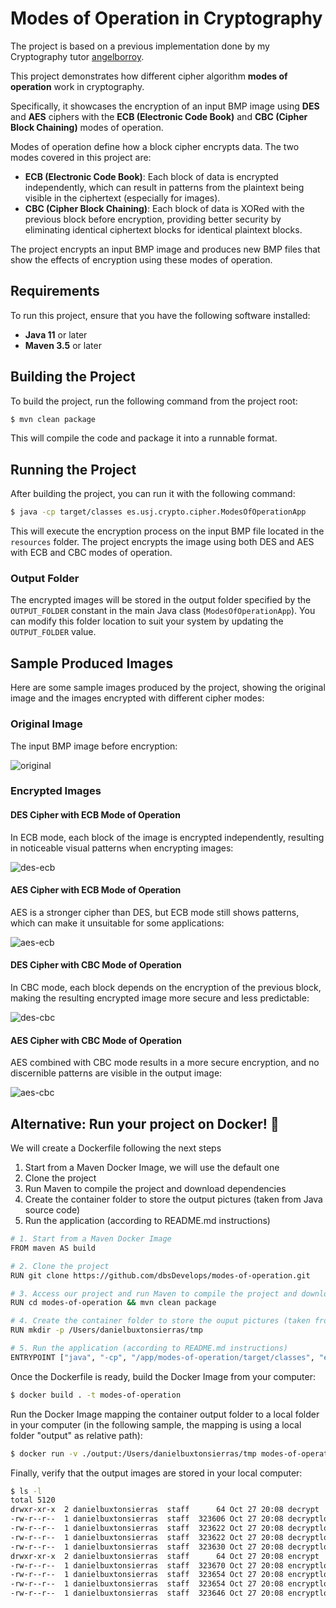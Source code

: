 # Modes of Operation in Cryptography

The project is based on a previous implementation done by my Cryptography tutor [angelborroy](https://github.com/angelborroy).

This project demonstrates how different cipher algorithm **modes of operation** work in cryptography. 

Specifically, it showcases the encryption of an input BMP image using **DES** and **AES** ciphers with the **ECB (Electronic Code Book)** and **CBC (Cipher Block Chaining)** modes of operation.

Modes of operation define how a block cipher encrypts data. The two modes covered in this project are:

- **ECB (Electronic Code Book)**: Each block of data is encrypted independently, which can result in patterns from the plaintext being visible in the ciphertext (especially for images).
- **CBC (Cipher Block Chaining)**: Each block of data is XORed with the previous block before encryption, providing better security by eliminating identical ciphertext blocks for identical plaintext blocks.

The project encrypts an input BMP image and produces new BMP files that show the effects of encryption using these modes of operation.

## Requirements

To run this project, ensure that you have the following software installed:
- **Java 11** or later
- **Maven 3.5** or later

## Building the Project

To build the project, run the following command from the project root:

```bash
$ mvn clean package
```

This will compile the code and package it into a runnable format.

## Running the Project

After building the project, you can run it with the following command:

```bash
$ java -cp target/classes es.usj.crypto.cipher.ModesOfOperationApp
```

This will execute the encryption process on the input BMP file located in the `resources` folder. The project encrypts the image using both DES and AES with ECB and CBC modes of operation.

### Output Folder

The encrypted images will be stored in the output folder specified by the `OUTPUT_FOLDER` constant in the main Java class (`ModesOfOperationApp`). You can modify this folder location to suit your system by updating the `OUTPUT_FOLDER` value.

## Sample Produced Images

Here are some sample images produced by the project, showing the original image and the images encrypted with different cipher modes:

### Original Image

The input BMP image before encryption:

![original](src/main/resources/logo-usj.bmp)

### Encrypted Images

#### DES Cipher with ECB Mode of Operation

In ECB mode, each block of the image is encrypted independently, resulting in noticeable visual patterns when encrypting images:

![des-ecb](src/main/resources/generated-images/logo-usj-DES-ECB.bmp)

#### AES Cipher with ECB Mode of Operation

AES is a stronger cipher than DES, but ECB mode still shows patterns, which can make it unsuitable for some applications:

![aes-ecb](src/main/resources/generated-images/logo-usj-AES-ECB.bmp)

#### DES Cipher with CBC Mode of Operation

In CBC mode, each block depends on the encryption of the previous block, making the resulting encrypted image more secure and less predictable:

![des-cbc](src/main/resources/generated-images/logo-usj-DES-CBC.bmp)

#### AES Cipher with CBC Mode of Operation

AES combined with CBC mode results in a more secure encryption, and no discernible patterns are visible in the output image:

![aes-cbc](src/main/resources/generated-images/logo-usj-AES-CBC.bmp)

## Alternative: Run your project on Docker! 🐳

We will create a Dockerfile following the next steps
1. Start from a Maven Docker Image, we will use the default one
2. Clone the project
3. Run Maven to compile the project and download dependencies
4. Create the container folder to store the output pictures (taken from Java source code)
5. Run the application (according to README.md instructions)

```bash
# 1. Start from a Maven Docker Image
FROM maven AS build

# 2. Clone the project
RUN git clone https://github.com/dbsDevelops/modes-of-operation.git

# 3. Access our project and run Maven to compile the project and download dependencies
RUN cd modes-of-operation && mvn clean package

# 4. Create the container folder to store the ouput pictures (taken from Java source code)
RUN mkdir -p /Users/danielbuxtonsierras/tmp 

# 5. Run the application (according to README.md instructions)
ENTRYPOINT ["java", "-cp", "/app/modes-of-operation/target/classes", "es.usj.crypto.cipher.ModesOfOperationApp"]
```

Once the Dockerfile is ready, build the Docker Image from your computer:
```bash
$ docker build . -t modes-of-operation
```

Run the Docker Image mapping the container output folder to a local folder in your computer (in the following sample, the mapping is using a local folder "output" as relative path):
```bash
$ docker run -v ./output:/Users/danielbuxtonsierras/tmp modes-of-operation
```

Finally, verify that the output images are stored in your local computer:
```bash
$ ls -l
total 5120
drwxr-xr-x  2 danielbuxtonsierras  staff      64 Oct 27 20:08 decrypt
-rw-r--r--  1 danielbuxtonsierras  staff  323606 Oct 27 20:08 decryptlogo-usj-AES-CBC.bmp
-rw-r--r--  1 danielbuxtonsierras  staff  323622 Oct 27 20:08 decryptlogo-usj-AES-ECB.bmp
-rw-r--r--  1 danielbuxtonsierras  staff  323622 Oct 27 20:08 decryptlogo-usj-DES-CBC.bmp
-rw-r--r--  1 danielbuxtonsierras  staff  323630 Oct 27 20:08 decryptlogo-usj-DES-ECB.bmp
drwxr-xr-x  2 danielbuxtonsierras  staff      64 Oct 27 20:08 encrypt
-rw-r--r--  1 danielbuxtonsierras  staff  323670 Oct 27 20:08 encryptlogo-usj-AES-CBC.bmp
-rw-r--r--  1 danielbuxtonsierras  staff  323654 Oct 27 20:08 encryptlogo-usj-AES-ECB.bmp
-rw-r--r--  1 danielbuxtonsierras  staff  323654 Oct 27 20:08 encryptlogo-usj-DES-CBC.bmp
-rw-r--r--  1 danielbuxtonsierras  staff  323646 Oct 27 20:08 encryptlogo-usj-DES-ECB.bmp
```
